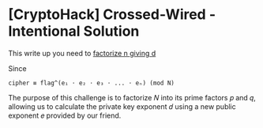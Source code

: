 # [CryptoHack] Crossed-Wired - Intentional Solution

This write up you need to [factorize n giving d](https://www.di-mgt.com.au/rsa_factorize_n.html)

Since

```
cipher ≡ flag^(e₁ ⋅ e₂ ⋅ e₃ ⋅ ... ⋅ eₙ) (mod N)
```

The purpose of this challenge is to factorize 𝑁 into its prime factors 𝑝 and 
𝑞, allowing us to calculate the private key exponent 𝑑 using a new public exponent 𝑒 provided by our friend.